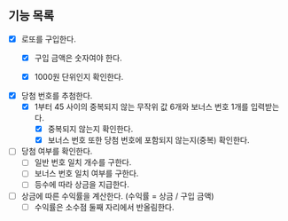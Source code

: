 ## 기능 목록
- [x] 로또를 구입한다.
  - [x] 구입 금액은 숫자여야 한다.
  - [x] 1000원 단위인지 확인한다.


- [x] 당첨 번호를 추첨한다.
    - [x] 1부터 45 사이의 중복되지 않는 무작위 값 6개와 보너스 번호 1개를 입력받는다.
        - [x] 중복되지 않는지 확인한다.
        - [x] 보너스 번호 또한 당첨 번호에 포함되지 않는지(중복) 확인한다.

- [ ] 당첨 여부를 확인한다.
    - [ ] 일반 번호 일치 개수를 구한다.
    - [ ] 보너스 번호 일치 여부를 구한다.
    - [ ] 등수에 따라 상금을 지급한다.

- [ ] 상금에 따른 수익률을 계산한다. (수익률 = 상금 / 구입 금액)
    - [ ] 수익률은 소수점 둘째 자리에서 반올림한다.